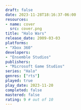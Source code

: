 ```yaml
---
draft: false
date: 2023-11-28T18:16:37-06:00
resources:
- name: cover
  src: cover.png
title: "Halo Wars"
release_date: 2009-03-03
platforms:
- "Xbox 360"
developers: 
- "Ensemble Studios"
publishers:
- "Microsoft Game Studios"
series: "Halo"
genres: ["rts"]
played: true
play_date: 2023-11-20
completed: false
mastered: false
rating: 9 # out of 10
---
```


